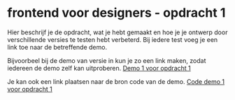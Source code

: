 # frontend voor designers - opdracht 1
Hier beschrijf je de opdracht, wat je hebt gemaakt en hoe je je ontwerp door verschillende versies te testen hebt verbeterd. Bij iedere test voeg je een link toe naar de betreffende demo.

Bijvoorbeel bij de demo van versie in kun je zo een link maken, zodat iedereen de demo zelf kan uitproberen. [Demo 1 voor opdracht 1](v1/)

Je kan ook een link plaatsen naar de bron code van de demo. [Code demo 1 voor opdracht 1](https://github.com/KoopReynders/frontendvoordesigners/blob/master/opdracht1/v1/)
